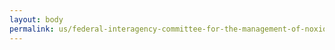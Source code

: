 ```yaml
---
layout: body
permalink: us/federal-interagency-committee-for-the-management-of-noxious-and-exotic-weeds/
---
```



